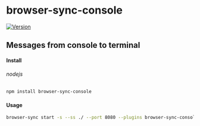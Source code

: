 # browser-sync-console

[![Version](https://img.shields.io/npm/v/browser-sync-console.svg)](https://www.npmjs.org/package/browser-sync-console)

## Messages from console to terminal

#### Install
###### nodejs
``` bash
npm install browser-sync-console
```

#### Usage
``` bash
browser-sync start -s --ss ./ --port 8080 --plugins browser-sync-console
```
